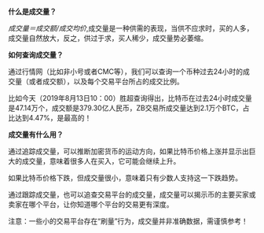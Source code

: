 **什么是成交量？**

*成交量＝成交额/成交均价*,成交量是一种供需的表现，当供不应求时，买的人多，成交量自然放大，反之，供过于求，买人稀少，成交量势必萎缩。

**如何查询成交量？**

通过行情网（比如非小号或者CMC等），我们可以查询一个币种过去24小时的成交量（或者成交额），以及每个交易平台所占的成交比例。



比如今天（2019年8月13日10：00）胜超查询得出，比特币在过去24小时成交量是47.14万个，成交额是379.30亿人民币，ZB交易所成交量达到2.1万个BTC，占比达到4.47%，是最高的！



**成交量有什么用？**

通过追踪成交量，可以推断加密货币的运动方向，如果比特币价格上涨并显示出巨大的成交量，意味着很多人在买入，它可能会继续上升。

如果比特币价格下跌，但成交量很小，意味着只有少数人支持这一下跌趋势。

通过跟踪成交量，也可以追查交易平台的成交量，成交量可以揭示币的主要买家或卖家在哪个平台，让你知道哪个平台的交易更有深度。

注意：一些小的交易平台存在“刷量”行为，成交量并非准确数据，需谨慎参考！
